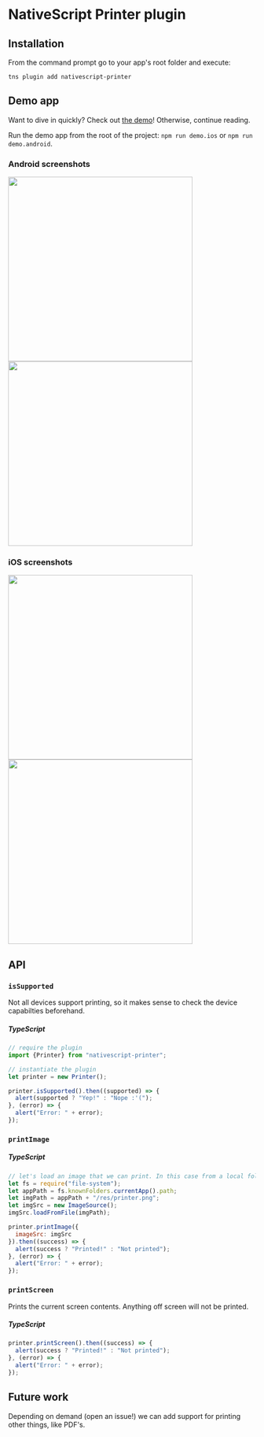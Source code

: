 # NativeScript Printer plugin

## Installation
From the command prompt go to your app's root folder and execute:

```
tns plugin add nativescript-printer
```

## Demo app
Want to dive in quickly? Check out [the demo](demo)! Otherwise, continue reading.

Run the demo app from the root of the project: `npm run demo.ios` or `npm run demo.android`.

### Android screenshots
<img src="https://raw.githubusercontent.com/EddyVerbruggen/nativescript-printer/master/screenshots/android/android-select-printer.png" width="375px"/>

<img src="https://raw.githubusercontent.com/EddyVerbruggen/nativescript-printer/master/screenshots/android/android-printer-options.png" width="375px"/>

### iOS screenshots
<img src="https://raw.githubusercontent.com/EddyVerbruggen/nativescript-printer/master/screenshots/ios/ios-select-printer.png" width="375px"/>

<img src="https://raw.githubusercontent.com/EddyVerbruggen/nativescript-printer/master/screenshots/ios/ios-printing-in-progress.png" width="375px"/>

## API

### `isSupported`
Not all devices support printing, so it makes sense to check the device capabilties beforehand.

##### TypeScript
```js
// require the plugin
import {Printer} from "nativescript-printer";

// instantiate the plugin
let printer = new Printer();

printer.isSupported().then((supported) => {
  alert(supported ? "Yep!" : "Nope :'(");
}, (error) => {
  alert("Error: " + error);
});
```

### `printImage`

##### TypeScript
```js
// let's load an image that we can print. In this case from a local folder.
let fs = require("file-system");
let appPath = fs.knownFolders.currentApp().path;
let imgPath = appPath + "/res/printer.png";
let imgSrc = new ImageSource();
imgSrc.loadFromFile(imgPath);

printer.printImage({
  imageSrc: imgSrc
}).then((success) => {
  alert(success ? "Printed!" : "Not printed");
}, (error) => {
  alert("Error: " + error);
});
```

### `printScreen`
Prints the current screen contents. Anything off screen will not be printed.

##### TypeScript
```js
printer.printScreen().then((success) => {
  alert(success ? "Printed!" : "Not printed");
}, (error) => {
  alert("Error: " + error);
});
```

## Future work
Depending on demand (open an issue!) we can add support for printing other things, like PDF's.
